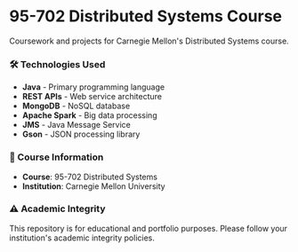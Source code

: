 # 95-702 Distributed Systems Course

Coursework and projects for Carnegie Mellon's Distributed Systems course.

### 🛠️ Technologies Used

- **Java** - Primary programming language
- **REST APIs** - Web service architecture
- **MongoDB** - NoSQL database
- **Apache Spark** - Big data processing
- **JMS** - Java Message Service
- **Gson** - JSON processing library

### 📝 Course Information

- **Course**: 95-702 Distributed Systems
- **Institution**: Carnegie Mellon University

### ⚠️ Academic Integrity

This repository is for educational and portfolio purposes. Please follow your institution's academic integrity policies.
